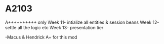 # A2103
A++++++++++ only
Week 11- intialize all entities & session beans
Week 12- settle all the logic etc
Week 13- presentation tier

-Macus & Hendrick
A+ for this mod
